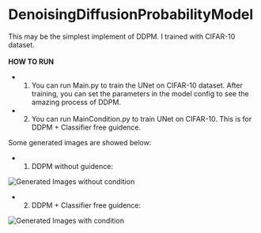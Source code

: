 # DenoisingDiffusionProbabilityModel
This may be the simplest implement of DDPM. I trained with CIFAR-10 dataset.<br>
<br>
**HOW TO RUN**
* 1.  You can run Main.py to train the UNet on CIFAR-10 dataset. After training, you can set the parameters in the model config to see the amazing process of DDPM.
* 2.  You can run MainCondition.py to train UNet on CIFAR-10. This is for DDPM + Classifier free guidence.

Some generated images are showed below:

* 1. DDPM without guidence:

![Generated Images without condition](https://github.com/zoubohao/DenoisingDiffusionProbabilityModel-ddpm-/blob/main/SampledImgs/sampled_80_noCond.png)

* 2. DDPM + Classifier free guidence:

![Generated Images with condition](https://github.com/zoubohao/DenoisingDiffusionProbabilityModel-ddpm-/blob/main/SampledImgs/sampled_80_63.png#pic_center)
